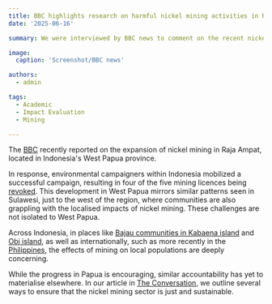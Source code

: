 ```yaml
---
title: BBC highlights research on harmful nickel mining activities in Raja Ampat, Indonesia
date: '2025-06-16'

summary: We were interviewed by BBC news to comment on the recent nickel mining activities occurring in the biodiverse region of Raja Ampat, Indonesia

image:
  caption: 'Screenshot/BBC news'

authors:
  - admin

tags:
  - Academic
  - Impact Evaluation
  - Mining

---
```

The [BBC](https://www.bbc.co.uk/news/articles/c0k36v50zvro) recently reported on the expansion of nickel mining in Raja Ampat, located in Indonesia's West Papua province. 

In response, environmental campaigners within Indonesia mobilized a successful campaign, resulting in four of the five mining licences being [revoked](https://globalwitness.org/en/campaigns/transition-minerals/indonesias-amazon-of-the-seas-threatened-by-ev-nickel-rush/). This development in West Papua mirrors similar patterns seen in Sulawesi, just to the west of the region, where communities are also grappling with the localised impacts of nickel mining. These challenges are not isolated to West Papua. 

Across Indonesia, in places like [Bajau communities in Kabaena island](https://www.bbc.co.uk/news/world-asia-66131451) and [Obi island](https://thegeckoproject.org/articles/clean-cars-poisoned-water/), as well as internationally, such as more recently in the [Philippines](https://www.newmandala.org/extracting-value-losing-ground-the-critical-minerals-boom-in-palawan/), the effects of mining on local populations are deeply concerning.

While the progress in Papua is encouraging, similar accountability has yet to materialise elsewhere. In our article in [The Conversation](https://theconversation.com/weighing-the-green-cost-how-nickel-mining-in-indonesia-impacts-forests-and-local-communities-246259), we outline several ways to ensure that the nickel mining sector is just and sustainable. 
